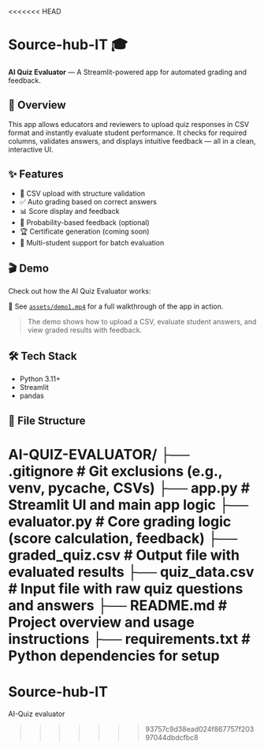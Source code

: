 <<<<<<< HEAD
# Source-hub-IT 🎓  
**AI Quiz Evaluator** — A Streamlit-powered app for automated grading and feedback.

## 🚀 Overview
This app allows educators and reviewers to upload quiz responses in CSV format and instantly evaluate student performance. It checks for required columns, validates answers, and displays intuitive feedback — all in a clean, interactive UI.

## ✨ Features
- 📁 CSV upload with structure validation
- ✅ Auto grading based on correct answers
- 📊 Score display and feedback
- 🧠 Probability-based feedback (optional)
- 🏆 Certificate generation (coming soon)
- 🔄 Multi-student support for batch evaluation

## 🎬 Demo

Check out how the AI Quiz Evaluator works:

📁 See [`assets/demo1.mp4`](assets/demo1.mp4) for a full walkthrough of the app in action.

> The demo shows how to upload a CSV, evaluate student answers, and view graded results with feedback.



## 🛠️ Tech Stack
- Python 3.11+
- Streamlit
- pandas

## 📂 File Structure
AI-QUIZ-EVALUATOR/
├── .gitignore              # Git exclusions (e.g., venv, __pycache__, CSVs)
├── app.py                 # Streamlit UI and main app logic
├── evaluator.py           # Core grading logic (score calculation, feedback)
├── graded_quiz.csv        # Output file with evaluated results
├── quiz_data.csv          # Input file with raw quiz questions and answers
├── README.md              # Project overview and usage instructions
├── requirements.txt       # Python dependencies for setup
=======
# Source-hub-IT
AI-Quiz evaluator
>>>>>>> 93757c9d38ead024f867757f20397044dbdcfbc8
